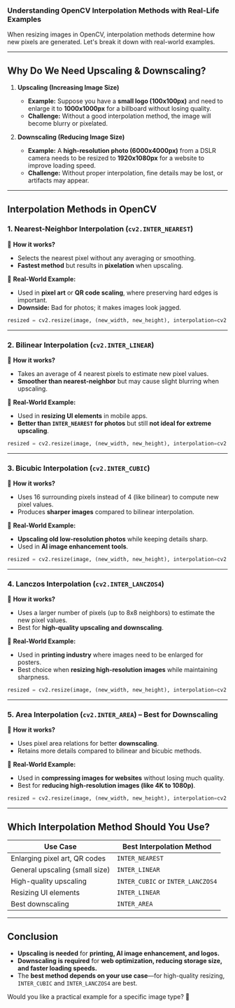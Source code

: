 ### **Understanding OpenCV Interpolation Methods with Real-Life Examples**  

When resizing images in OpenCV, interpolation methods determine how new pixels are generated. Let's break it down with real-world examples.  

---

## **Why Do We Need Upscaling & Downscaling?**
1. **Upscaling (Increasing Image Size)**  
   - **Example:** Suppose you have a **small logo (100x100px)** and need to enlarge it to **1000x1000px** for a billboard without losing quality.  
   - **Challenge:** Without a good interpolation method, the image will become blurry or pixelated.  

2. **Downscaling (Reducing Image Size)**  
   - **Example:** A **high-resolution photo (6000x4000px)** from a DSLR camera needs to be resized to **1920x1080px** for a website to improve loading speed.  
   - **Challenge:** Without proper interpolation, fine details may be lost, or artifacts may appear.  

---

## **Interpolation Methods in OpenCV**
### **1. Nearest-Neighbor Interpolation (`cv2.INTER_NEAREST`)**
📌 **How it works?**  
- Selects the nearest pixel without any averaging or smoothing.  
- **Fastest method** but results in **pixelation** when upscaling.  

🔹 **Real-World Example:**  
- Used in **pixel art** or **QR code scaling**, where preserving hard edges is important.  
- **Downside:** Bad for photos; it makes images look jagged.  

```python
resized = cv2.resize(image, (new_width, new_height), interpolation=cv2.INTER_NEAREST)
```

---

### **2. Bilinear Interpolation (`cv2.INTER_LINEAR`)**
📌 **How it works?**  
- Takes an average of 4 nearest pixels to estimate new pixel values.  
- **Smoother than nearest-neighbor** but may cause slight blurring when upscaling.  

🔹 **Real-World Example:**  
- Used in **resizing UI elements** in mobile apps.  
- **Better than `INTER_NEAREST` for photos** but still **not ideal for extreme upscaling**.  

```python
resized = cv2.resize(image, (new_width, new_height), interpolation=cv2.INTER_LINEAR)
```

---

### **3. Bicubic Interpolation (`cv2.INTER_CUBIC`)**
📌 **How it works?**  
- Uses 16 surrounding pixels instead of 4 (like bilinear) to compute new pixel values.  
- Produces **sharper images** compared to bilinear interpolation.  

🔹 **Real-World Example:**  
- **Upscaling old low-resolution photos** while keeping details sharp.  
- Used in **AI image enhancement tools**.  

```python
resized = cv2.resize(image, (new_width, new_height), interpolation=cv2.INTER_CUBIC)
```

---

### **4. Lanczos Interpolation (`cv2.INTER_LANCZOS4`)**
📌 **How it works?**  
- Uses a larger number of pixels (up to 8x8 neighbors) to estimate the new pixel values.  
- Best for **high-quality upscaling and downscaling**.  

🔹 **Real-World Example:**  
- Used in **printing industry** where images need to be enlarged for posters.  
- Best choice when **resizing high-resolution images** while maintaining sharpness.  

```python
resized = cv2.resize(image, (new_width, new_height), interpolation=cv2.INTER_LANCZOS4)
```

---

### **5. Area Interpolation (`cv2.INTER_AREA`)** – Best for Downscaling  
📌 **How it works?**  
- Uses pixel area relations for better **downscaling**.  
- Retains more details compared to bilinear and bicubic methods.  

🔹 **Real-World Example:**  
- Used in **compressing images for websites** without losing much quality.  
- Best for **reducing high-resolution images (like 4K to 1080p)**.  

```python
resized = cv2.resize(image, (new_width, new_height), interpolation=cv2.INTER_AREA)
```

---

## **Which Interpolation Method Should You Use?**
| Use Case              | Best Interpolation Method |
|----------------------|----------------------|
| Enlarging pixel art, QR codes | `INTER_NEAREST` |
| General upscaling (small size) | `INTER_LINEAR` |
| High-quality upscaling | `INTER_CUBIC` or `INTER_LANCZOS4` |
| Resizing UI elements | `INTER_LINEAR` |
| Best downscaling | `INTER_AREA` |

---

## **Conclusion**
- **Upscaling is needed** for **printing, AI image enhancement, and logos.**  
- **Downscaling is required** for **web optimization, reducing storage size, and faster loading speeds.**  
- The **best method depends on your use case**—for high-quality resizing, `INTER_CUBIC` and `INTER_LANCZOS4` are best.  

Would you like a practical example for a specific image type? 🚀